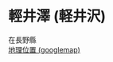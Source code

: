 # 輕井澤 (軽井沢)

在長野縣  
[地理位置 (googlemap)](https://www.google.com.tw/maps/place/%E6%97%A5%E6%9C%AC%E9%95%B7%E9%87%8E+Kitasaku+District,+%E8%BC%95%E4%BA%95%E6%BE%A4%E7%94%BA/@36.3512438,138.5122673,12z/data=!3m1!4b1!4m5!3m4!1s0x601dd23c3fc1a393:0x99118f4883da71f9!8m2!3d36.3482902!4d138.596955)  

